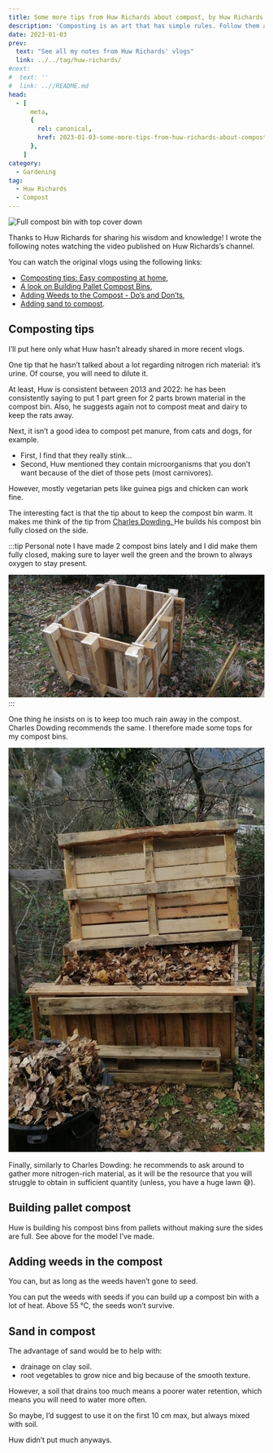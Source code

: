 ```yaml
---
title: Some more tips from Huw Richards about compost, by Huw Richards
description: 'Composting is an art that has simple rules. Follow them and you will start your composting journey successfully.'
date: 2023-01-03
prev:
  text: "See all my notes from Huw Richards' vlogs"
  link: ../../tag/huw-richards/
#next:
#  text: ''
#  link: ..//README.md
head:
  - [
      meta,
      {
        rel: canonical,
        href: 2023-01-03-some-more-tips-from-huw-richards-about-compost-huw-richards,
      },
    ]
category:
  - Gardening
tag:
  - Huw Richards
  - Compost
---
```


![Full compost bin with top cover down](/images/2023-01-03-full-compost-bin-with-top-cover-down.jpg 'A compost bin I’ve built from free used pallets.')

Thanks to Huw Richards for sharing his wisdom and knowledge!
I wrote the following notes watching the video published on Huw Richards’s channel.

<!-- more -->

You can watch the original vlogs using the following links:

- [Composting tips: Easy composting at home](https://www.youtube.com/watch?v=KLzzRBj-7s0),
- [A look on Building Pallet Compost Bins](https://www.youtube.com/watch?v=lUvc1Bc3bWU),
- [Adding Weeds to the Compost - Do’s and Don’ts](https://www.youtube.com/watch?v=uQ2INj2LA8g),
- [Adding sand to compost](https://www.youtube.com/watch?v=7RvCnES5kos).

## Composting tips

I’ll put here only what Huw hasn’t already shared in more recent vlogs.

One tip that he hasn’t talked about a lot regarding nitrogen rich material: it’s urine. Of course, you will need to dilute it.

At least, Huw is consistent between 2013 and 2022: he has been consistently saying to put 1 part green for 2 parts brown material in the compost bin.
Also, he suggests again not to compost meat and dairy to keep the rats away.

Next, it isn’t a good idea to compost pet manure, from cats and dogs, for example.

- First, I find that they really stink...
- Second, Huw mentioned they contain microorganisms that you don’t want because of the diet of those pets (most carnivores).

However, mostly vegetarian pets like guinea pigs and chicken can work fine.

The interesting fact is that the tip about to keep the compost bin warm. It makes me think of the tip from [Charles Dowding. ](../../charles-downding/)He builds his compost bin fully closed on the side.

:::tip Personal note
I have made 2 compost bins lately and I did make them fully closed, making sure to layer well the green and the brown to always oxygen to stay present.

![Pallet compost bin](./images/70-four-sides-wired.jpg 'I simply cut the pallets in half and rearranged the planks to make each side “full”.')
:::

One thing he insists on is to keep too much rain away in the compost. Charles Dowding recommends the same. I therefore made some tops for my compost bins.

![Compost bin with a hardtop](./images/80-full-compost-bin-with-top-cover-up.jpg)

Finally, similarly to Charles Dowding: he recommends to ask around to gather more nitrogen-rich material, as it will be the resource that you will struggle to obtain in sufficient quantity (unless, you have a huge lawn 😅).

## Building pallet compost

Huw is building his compost bins from pallets without making sure the sides are full. See above for the model I’ve made.

## Adding weeds in the compost

You can, but as long as the weeds haven’t gone to seed.

You can put the weeds with seeds if you can build up a compost bin with a lot of heat. Above 55 °C, the seeds won’t survive.

## Sand in compost

The advantage of sand would be to help with:

- drainage on clay soil.
- root vegetables to grow nice and big because of the smooth texture.

However, a soil that drains too much means a poorer water retention, which means you will need to water more often.

So maybe, I’d suggest to use it on the first 10 cm max, but always mixed with soil.

Huw didn’t put much anyways.
